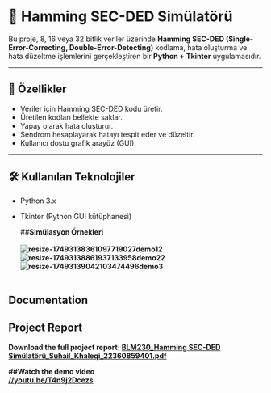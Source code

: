# 📄 Hamming SEC-DED Simülatörü

Bu proje, 8, 16 veya 32 bitlik veriler üzerinde **Hamming SEC-DED (Single-Error-Correcting, Double-Error-Detecting)** kodlama, hata oluşturma ve hata düzeltme işlemlerini gerçekleştiren bir **Python + Tkinter** uygulamasıdır.

---

## 🎯 Özellikler
- Veriler için Hamming SEC-DED kodu üretir.
- Üretilen kodları bellekte saklar.
- Yapay olarak hata oluşturur.
- Sendrom hesaplayarak hatayı tespit eder ve düzeltir.
- Kullanıcı dostu grafik arayüz (GUI).

---

## 🛠 Kullanılan Teknolojiler
- Python 3.x
- Tkinter (Python GUI kütüphanesi)

  ##<b>Simülasyon Örnekleri<b><br><br>
 ![resize-17493138361097719027demo12](https://github.com/user-attachments/assets/73eec22e-1145-4ca1-bf35-0e2ac157306a)
 ![resize-17493138861937133958demo22](https://github.com/user-attachments/assets/980fe611-0b12-488b-9012-cd53d292eaad)
 ![resize-17493139042103474496demo3](https://github.com/user-attachments/assets/f68fa66a-0597-4b5a-ba22-ca6193299c42)
<br><br>
## Documentation<br>
## Project Report<br>

Download the full project report: [BLM230_Hamming SEC-DED Simülatörü_Suhail_Khaleqi_22360859401.pdf](https://github.com/suhailkhaleqj/Hamming-SEC-DED-Simulator/raw/main/BLM230_Hamming%20SEC-DED%20Sim%C3%BClat%C3%B6r%C3%BC_Suhail_Khaleqi_22360859401.pdf)<br>

##Watch the demo video<br>
[//youtu.be/T4n9j2Dcezs](https://youtu.be/T4n9j2Dcezs)






